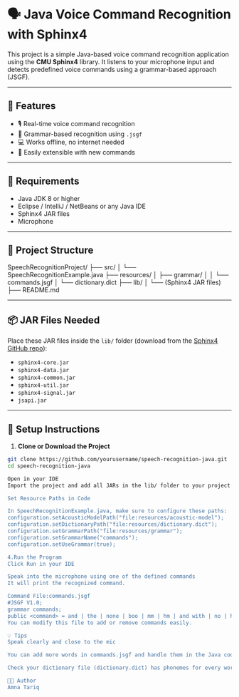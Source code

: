 # 🗣️ Java Voice Command Recognition with Sphinx4

This project is a simple Java-based voice command recognition application using the **CMU Sphinx4** library. It listens to your microphone input and detects predefined voice commands using a grammar-based approach (JSGF).

---

## 🚀 Features

- 🎙️ Real-time voice command recognition  
- 📖 Grammar-based recognition using `.jsgf`  
- 💻 Works offline, no internet needed  
- 🔧 Easily extensible with new commands

---

## 🧰 Requirements

- Java JDK 8 or higher  
- Eclipse / IntelliJ / NetBeans or any Java IDE  
- Sphinx4 JAR files  
- Microphone

---

## 📁 Project Structure

SpeechRecognitionProject/ ├── src/ │ └── SpeechRecognitionExample.java ├── resources/ │ ├── grammar/ │ │ └── commands.jsgf │ └── dictionary.dict ├── lib/ │ └── (Sphinx4 JAR files) ├── README.md


---

## 📦 JAR Files Needed

Place these JAR files inside the `lib/` folder (download from the [Sphinx4 GitHub repo](https://github.com/cmusphinx/sphinx4)):

- `sphinx4-core.jar`
- `sphinx4-data.jar`
- `sphinx4-common.jar`
- `sphinx4-util.jar`
- `sphinx4-signal.jar`
- `jsapi.jar`

---

## 🔧 Setup Instructions

1. **Clone or Download the Project**

```bash
git clone https://github.com/yourusername/speech-recognition-java.git
cd speech-recognition-java

Open in your IDE
Import the project and add all JARs in the lib/ folder to your project's build path.

Set Resource Paths in Code

In SpeechRecognitionExample.java, make sure to configure these paths:
configuration.setAcousticModelPath("file:resources/acoustic-model");
configuration.setDictionaryPath("file:resources/dictionary.dict");
configuration.setGrammarPath("file:resources/grammar");
configuration.setGrammarName("commands");
configuration.setUseGrammar(true);

4.Run the Program
Click Run in your IDE

Speak into the microphone using one of the defined commands
It will print the recognized command.

Command File:commands.jsgf
#JSGF V1.0;
grammar commands;
public <command> = and | the | none | boo | mm | hm | and with | no | how | who | what | it happened ;
You can modify this file to add or remove commands easily.

💡 Tips
Speak clearly and close to the mic

You can add more words in commands.jsgf and handle them in the Java code

Check your dictionary file (dictionary.dict) has phonemes for every word in grammar

👩‍💻 Author
Amna Tariq

